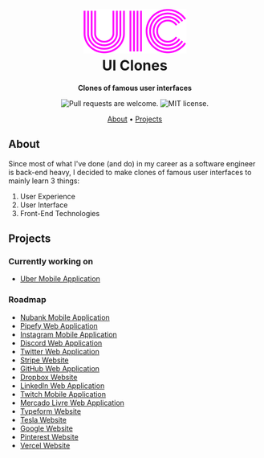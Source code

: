 <h1 align="center">
  <br>
  <img src="repository-logo.png" alt="UI Clones logo.">
  <br>
  UI Clones
  <br>
</h1>

<p align="center">
  <strong>Clones of famous user interfaces</strong>
</p>

<p align="center">
  <img src="https://img.shields.io/badge/pull%20requests-welcome-FF00FF" alt="Pull requests are welcome." />
  <img src="https://img.shields.io/badge/license-MIT-FF00FF" alt="MIT license.">
</p>

<p align="center">
  <a href="#about">About</a> •
  <a href="#projects">Projects</a>
</p>

## About
Since most of what I've done (and do) in my career as a software engineer is back-end heavy, I decided to make clones of famous user interfaces to mainly learn 3 things:
1. User Experience
2. User Interface
3. Front-End Technologies

## Projects
### Currently working on
- [Uber Mobile Application](uber-mobile-application/README.md)

### Roadmap
- [Nubank Mobile Application]()
- [Pipefy Web Application]()
- [Instagram Mobile Application]()
- [Discord Web Application]()
- [Twitter Web Application]()
- [Stripe Website]()
- [GitHub Web Application]()
- [Dropbox Website]()
- [LinkedIn Web Application]()
- [Twitch Mobile Application]()
- [Mercado Livre Web Application]()
- [Typeform Website]()
- [Tesla Website]()
- [Google Website]()
- [Pinterest Website]()
- [Vercel Website]()
